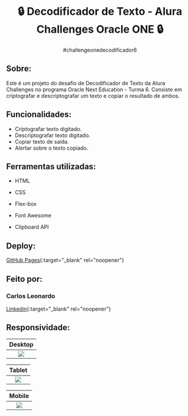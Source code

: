 <div align="center">

# :lock: Decodificador de Texto - Alura Challenges Oracle ONE :lock:

#challengeonedecodificador6

</div>

## Sobre:

Este é um projeto do desafio de Decodificador de Texto da Alura Challenges no programa Oracle Next Education - Turma 6.
Consiste em criptografar e descriptografar um texto e copiar o resultado de ambos.

## Funcionalidades:

-   Criptografar texto digitado.
-   Descriptografar texto digitado.
-   Copiar texto de saída.
-   Alertar sobre o texto copiado.

## Ferramentas utilizadas:

-   HTML

-   CSS

-   Flex-box

-   Font Awesome

-   Clipboard API

## Deploy:

[GitHub Pages](https://bastosclbp.github.io/challenge-one-t6/){:target="_blank" rel="noopener"}

## Feito por:

### Carlos Leonardo

[Linkedin](https://www.linkedin.com/in/carlos-leonardo-es/){:target="_blank" rel="noopener"}

## Responsividade:

<div align="center">

|                                                      Desktop                                                      |
| :---------------------------------------------------------------------------------------------------------------: |
| <img src="https://github.com/bastosclbp/challenge-one-t6/assets/85074809/fd3bdc6b-f03d-4ef6-9b68-68ac4fe5b34f" /> |

|                                                      Tablet                                                       |
| :---------------------------------------------------------------------------------------------------------------: |
| <img src="https://github.com/bastosclbp/challenge-one-t6/assets/85074809/ef1abebf-7c32-4cd1-8327-b612c2a7fcb4" /> |

|                                                      Mobile                                                       |
| :---------------------------------------------------------------------------------------------------------------: |
| <img src="https://github.com/bastosclbp/challenge-one-t6/assets/85074809/a0fe260e-6eca-4161-9401-880cbd93274b" /> |

</div>

```

```
